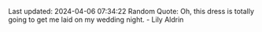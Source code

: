 Last updated: 2024-04-06 07:34:22
Random Quote: Oh, this dress is totally going to get me laid on my wedding night. - Lily Aldrin